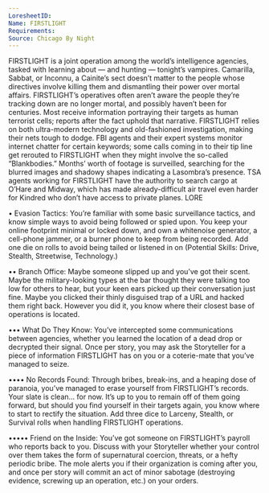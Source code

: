 ```yaml
---
LoresheetID: 
Name: FIRSTLIGHT
Requirements:
Source: Chicago By Night
---
```

FIRSTLIGHT is a joint operation among the world’s intelligence agencies, tasked with learning about — and hunting — tonight’s vampires. Camarilla, Sabbat, or Inconnu, a Cainite’s sect doesn’t matter to the people whose directives involve killing them and dismantling their power over mortal affairs. FIRSTLIGHT’s operatives often aren’t aware the people they’re tracking down are no longer mortal, and possibly haven’t been for centuries. Most receive information portraying their targets as human terrorist cells; reports after the fact uphold that narrative. FIRSTLIGHT relies on both ultra-modern technology and old-fashioned investigation, making their nets tough to dodge. FBI agents and their expert systems monitor internet chatter for certain keywords; some calls coming in to their tip line get rerouted to FIRSTLIGHT when they might involve the so-called “Blankbodies.” Months’ worth of footage is surveilled, searching for the blurred images and shadowy shapes indicating a Lasombra’s presence. TSA agents working for FIRSTLIGHT have the authority to search cargo at O’Hare and Midway, which has made already-difficult air travel even harder for Kindred who don’t have access to private planes. LORE

• Evasion Tactics: You’re familiar with some basic surveillance tactics, and know simple ways to avoid being followed or spied upon. You keep your online footprint minimal or locked down, and own a whitenoise generator, a cell-phone jammer, or a burner phone to keep from being recorded. Add one die on rolls to avoid being tailed or listened in on (Potential Skills: Drive, Stealth, Streetwise, Technology.)

•• Branch Office: Maybe someone slipped up and you’ve got their scent. Maybe the military-looking types at the bar thought they were talking too low for others to hear, but your keen ears picked up their conversation just fine. Maybe you clicked their thinly disguised trap of a URL and hacked them right back. However you did it, you know where their closest base of operations is located.

••• What Do They Know: You’ve intercepted some communications between agencies, whether you learned the location of a dead drop or decrypted their signal. Once per story, you may ask the Storyteller for a piece of information FIRSTLIGHT has on you or a coterie-mate that you’ve managed to seize.

•••• No Records Found: Through bribes, break-ins, and a heaping dose of paranoia, you’ve managed to erase yourself from FIRSTLIGHT’s records. Your slate is clean... for now. It’s up to you to remain off of them going forward, but should you find yourself in their targets again, you know where to start to rectify the situation. Add three dice to Larceny, Stealth, or Survival rolls when handling FIRSTLIGHT operations.

••••• Friend on the Inside: You’ve got someone on FIRSTLIGHT’s payroll who reports back to you. Discuss with your Storyteller whether your control over them takes the form of supernatural coercion, threats, or a hefty periodic bribe. The mole alerts you if their organization is coming after you, and once per story will commit an act of minor sabotage (destroying evidence, screwing up an operation, etc.) on your orders.